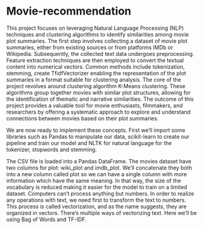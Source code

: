 # Movie-recommendation
This project focuses on leveraging Natural Language Processing (NLP) techniques and clustering algorithms to identify similarities among movie plot summaries. The first step involves collecting a dataset of movie plot summaries, either from existing sources or from platforms IMDb or Wikipedia. Subsequently, the collected text data undergoes preprocessing. Feature extraction techniques are then employed to convert the textual content into numerical vectors. Common methods include tokenization, stemming, create TfidfVectorizer enabling the representation of the plot summaries in a format suitable for clustering analysis. The core of the project revolves around clustering algorithm K-Means clustering. These algorithms group together movies with similar plot structures, allowing for the identification of thematic and narrative similarities. The outcome of this project provides a valuable tool for movie enthusiasts, filmmakers, and researchers by offering a systematic approach to explore and understand connections between movies based on their plot summaries. 


We are now ready to implement these concepts. First we’ll import some libraries such as Pandas to manipulate our data, scikit-learn to create our pipeline and train our model and NLTK for natural language for the tokenizer, stopwords and stemming.


The CSV file is loaded into a Pandas DataFrame. The movies dataset have two columns for plot: wiki_plot and imdb_plot. We’ll concatenate they both into a new column called plot so we can have a single column with more information which have the same meaning. In that way, the size of the vocabulary is reduced making it easier for the model to train on a limited dataset. Computers can’t process anything but numbers. In order to realize any operations with text, we need first to transform the text to numbers. This process is called vectorization, and as the name suggests, they are organized in vectors. There’s multiple ways of vectorizing text. Here we’ll be using Bag of Words and TF-IDF.
